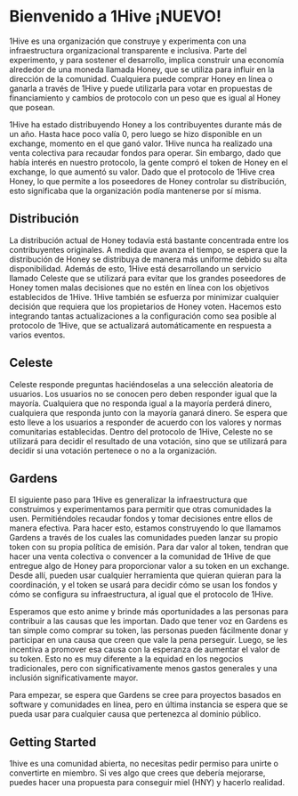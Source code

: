 # Bienvenido a 1Hive ¡NUEVO!

1Hive es una organización que construye y experimenta con una infraestructura organizacional transparente e inclusiva. Parte del experimento, y para sostener el desarrollo, implica construir una economía alrededor de una moneda llamada Honey, que se utiliza para influir en la dirección de la comunidad. Cualquiera puede comprar Honey en línea o ganarla a través de 1Hive y puede utilizarla para votar en propuestas de financiamiento y cambios de protocolo con un peso que es igual al Honey que posean. 

1Hive ha estado distribuyendo Honey a los contribuyentes durante más de un año. Hasta hace poco valía 0, pero luego se hizo disponible en un exchange, momento en el que ganó valor. 1Hive nunca ha realizado una venta colectiva para recaudar fondos para operar. Sin embargo, dado que había interés en nuestro protocolo, la gente compró el token de Honey en el exchange, lo que aumentó su valor. Dado que el protocolo de 1Hive crea Honey, lo que permite a los poseedores de Honey controlar su distribución, esto significaba que la organización podía mantenerse por sí misma.

## Distribución

La distribución actual de Honey todavía está bastante concentrada entre los contribuyentes originales. A medida que avanza el tiempo, se espera que la distribución de Honey se distribuya de manera más uniforme debido su alta disponibilidad. Además de esto, 1Hive está desarrollando un servicio llamado Celeste que se utilizará para evitar que los grandes poseedores de Honey tomen malas decisiones que no estén en línea con los objetivos establecidos de 1Hive. 1Hive también se esfuerza por minimizar cualquier decisión que requiera que los propietarios de Honey voten. Hacemos esto integrando tantas actualizaciones a la configuración como sea posible al protocolo de 1Hive, que se actualizará automáticamente en respuesta a varios eventos.

## Celeste

Celeste responde preguntas haciéndoselas a una selección aleatoria de usuarios. Los usuarios no se conocen pero deben responder igual que la mayoría. Cualquiera que no responda igual a  la mayoría perderá dinero, cualquiera que responda junto con la mayoría ganará dinero. Se espera que esto lleve a los usuarios a responder de acuerdo con los valores y normas comunitarias establecidas. Dentro del protocolo de 1Hive, Celeste no se utilizará para decidir el resultado de una votación, sino que se utilizará para decidir si una votación pertenece o no a la organización.

## Gardens

El siguiente paso para 1Hive es generalizar la infraestructura que construimos y experimentamos para permitir que otras comunidades la usen. Permitiéndoles recaudar fondos y tomar decisiones entre ellos de manera efectiva. Para hacer esto, estamos construyendo lo que llamamos Gardens a través de los cuales las comunidades pueden lanzar su propio token con su propia política de emisión. Para dar valor al token, tendran que hacer una venta colectiva o convencer a la comunidad de 1Hive de que entregue algo de Honey para proporcionar valor a su token en un exchange. Desde allí, pueden usar cualquier herramienta que quieran quieran para la coordinación, y el token se usará para decidir cómo se usan los fondos y cómo se configura su infraestructura, al igual que el protocolo de 1Hive. 

Esperamos que esto anime y brinde más oportunidades a las personas para contribuir a las causas que les importan. Dado que tener voz en Gardens es tan simple como comprar su token, las personas pueden  fácilmente donar y participar en una causa que creen que vale la pena perseguir. Luego, se les incentiva a promover esa causa con la esperanza de aumentar el valor de su token. Esto no es muy diferente a la equidad en los negocios tradicionales, pero con significativamente menos gastos generales y una inclusión significativamente mayor. 

Para empezar, se espera que Gardens se cree para proyectos basados ​​en software y comunidades en línea, pero en última instancia se espera que se pueda usar para cualquier causa que pertenezca al dominio público.

## Getting Started

1hive es una comunidad abierta, no necesitas pedir permiso para unirte o convertirte en miembro. Si ves algo que crees que debería mejorarse, puedes hacer una propuesta para conseguir miel \(HNY\) y hacerlo realidad. 


